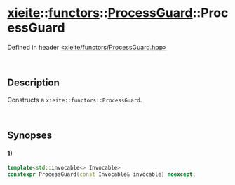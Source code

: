 # [xieite](../../../../../../xieite.md)\:\:[functors](../../../../../../functors.md)\:\:[ProcessGuard](../../../../ProcessGuard.md)\:\:ProcessGuard
Defined in header [<xieite/functors/ProcessGuard.hpp>](../../../../../../../include/xieite/functors/ProcessGuard.hpp)

&nbsp;

## Description
Constructs a `xieite::functors::ProcessGuard`.

&nbsp;

## Synopses
#### 1)
```cpp
template<std::invocable<> Invocable>
constexpr ProcessGuard(const Invocable& invocable) noexcept;
```
